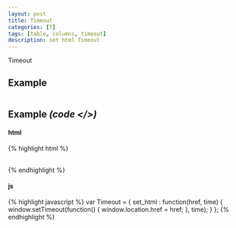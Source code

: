 ```yaml
---
layout: post
title: Timeout
categories: [T]
tags: [table, columns, timeout]
description: set html Timeout     
---
```


Timeout

## Example

<table id="table" class="table" >
  
</table>



<script>

</script>

## Example <i>(code </>)</i>

#### html

{% highlight html %}
<table id="table" class="table" >

</table>

{% endhighlight %}

#### js

{% highlight javascript %}
var Timeout = {
	set_html : function(href, time) {
		window.setTimeout(function() { window.location.href = href; }, time);
	}
};
{% endhighlight %}
